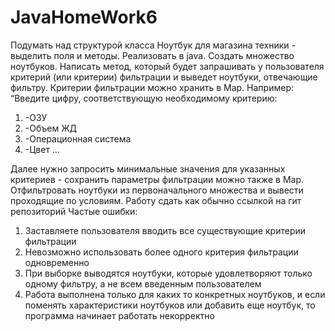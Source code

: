# JavaHomeWork6

Подумать над структурой класса Ноутбук для магазина техники - выделить поля и методы. Реализовать в java.
Создать множество ноутбуков.
Написать метод, который будет запрашивать у пользователя критерий (или критерии) фильтрации и выведет ноутбуки, отвечающие фильтру. Критерии фильтрации можно хранить в Map.
Например:
“Введите цифру, соответствующую необходимому критерию:
1. -ОЗУ
2. -Объем ЖД
3. -Операционная система
4. -Цвет …
     
Далее нужно запросить минимальные значения для указанных критериев - сохранить параметры фильтрации можно также в Map.
Отфильтровать ноутбуки из первоначального множества и вывести проходящие по условиям.
Работу сдать как обычно ссылкой на гит репозиторий
Частые ошибки:
1. Заставляете пользователя вводить все существующие критерии фильтрации
2. Невозможно использовать более одного критерия фильтрации одновременно
3. При выборке выводятся ноутбуки, которые удовлетворяют только одному фильтру, а не всем введенным пользователем
4. Работа выполнена только для каких то конкретных ноутбуков, и если поменять характеристики ноутбуков или добавить еще ноутбук, то программа начинает работать некорректно
